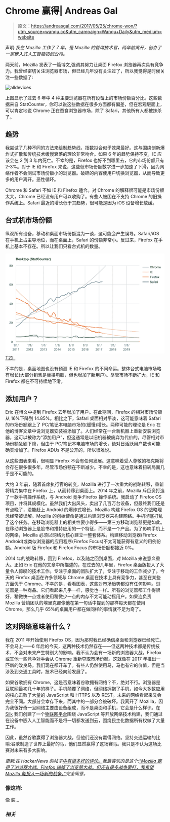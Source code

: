 # Chrome 赢得| Andreas Gal

> 原文：<https://andreasgal.com/2017/05/25/chrome-won/?utm_source=wanqu.co&utm_campaign=Wanqu+Daily&utm_medium=website>

声明:*我在 Mozilla 工作了 7 年，是 Mozilla 的首席技术官，两年前离开，创办了一家嵌入式人工智能初创公司。*

两天前，Mozilla 发表了一篇博文,强调其努力让桌面 Firefox 浏览器再次具有竞争力。我曾经密切关注浏览器市场，但已经几年没有关注过了，所以我觉得是时候关注一些数据了:

![alldevices](img/17d081d4508b6dcef9a03a51b1a9e8c4.png)

上图显示了过去 6 年中 4 种主要浏览器在所有设备上的市场份额百分比。这些数据来自 StatCounter，你可以说这些数据在很多方面都有偏差，但在宏观层面上，可以肯定地说 Chrome 正在蚕食浏览器市场，除了 Safari，其他所有人都被抹杀了。

## 趋势

我尝试了几种不同的方法来绘制趋势线，指数拟合似乎效果最好。这与围绕创新爆炸式扩散和传统技术缓慢衰落的理论非常吻合。如果 6 年的趋势保持不变，IE 应该会在 2 到 3 年内死亡。不幸的是，Firefox 也好不到哪里去，它的市场份额只有 2-3%。对于 IE 和 Firefox 来说，这些低市场份额数字进一步加速了下滑，因为网络作者不会测试市场份额小的浏览器。破碎的内容使用户切换浏览器，从而导致更多的用户离开。恶性循环。

Chrome 和 Safari 不如 IE 和 Firefox 适合。对 Chrome 的解释很可能是市场份额太大，Chrome 已经没有用户可以收购了。有些人被困在不支持 Chrome 的旧操作系统上。Safari 最近的增长低于其趋势，很可能是因为 iOS 设备增长放缓。

## 台式机市场份额

纵观所有设备，移动和桌面市场份额混为一谈，这可能会产生误导。Safari/iOS 在手机上占主导地位，而在桌面上，Safari 的份额非常小。反过来，Firefox 在手机上基本不存在。所以让我们只看台式机的数量。

[![desktop](img/cb8ac0d840c828f9725b9179e1a68231.png)T2】](https://docs.google.com/spreadsheets/u/1/d/1obh-hqABFarXjkwrd1nZXBNnOhZP2mezyA5B5eY1JIc/pubchart?oid=2031649123&format=interactive)

不幸的是，桌面地图也没有预测 IE 和 Firefox 的不同命运。整体台式电脑市场略有增长(大部分销售是替换电脑，但也增加了新用户)。尽管市场不断扩大，IE 和 Firefox 都在不可持续地下滑。

## 添加用户？

Eric 在博文中提到 Firefox 去年增加了用户。在此期间，Firefox 的相对市场份额从 16%下降到 14.85%。相比之下，Safari 桌面相对平淡，这可能意味着 Safari 的市场份额跟上了 PC/笔记本电脑市场的(缓慢)增长。两种可能的理论是 Eric 在他的博客文章中说浏览器安装被添加了。人们经常在一台新机器上重新安装浏览器，这可以被称为“添加用户”，但这通常是以旧机器被废弃为代价的。尽管相对市场份额急剧下降，但由于 PC/笔记本电脑市场的增长，绝对日活跃用户数也可能确实增加了。Firefox ADUs 不是公开的，所以很难说。

从这些图表来看，很明显 Firefox 不会有任何发展。这意味着受人尊敬的福克斯将会存在很多很多年，尽管市场份额在不断减少。不幸的是，这也意味着扭转局面几乎是不可能的。

大约 3 年前，随着首席执行官的转变，Mozilla 进行了一次重大的战略转移，重新将精力集中在 Firefox 上，从而转移到桌面上。2014 年之前，Mozilla 斥巨资打造了一款手机操作系统，与 Android 竞争:Firefox 操作系统。我启动了 Firefox OS 项目，并将其规模化。虽然我们大出风头，卖出了几百万台设备，但最终我们还是有点晚了，没能赶上 Android 的爆炸式增长。Mozilla 构建 Firefox OS 的战略理念经常被误解。Mozilla 的创始使命是通过构建浏览器来构建网络。手机彻底打乱了这个任务。在移动浏览器上的相关性要小得多——第三方移动浏览器更是如此。在移动浏览器上是脸书和推特应用的一个特征，而不是一个产品。为了影响手机上的网络，Mozilla 必须以网络为核心建立一整套体系。构建移动浏览器(Firefox Android)或类似浏览器的应用程序(Firefox Focus)不太可能获得有意义的用例份额。Android 版 Firefox 和 Firefox Focus 的市场份额都接近 0%。

2014 年的战略转移，回到 Firefox，以及随之回到桌面，对 Mozilla 来说意义重大。正如 Eric 在他的文章中所描述的，在过去的几年里，Firefox 桌面版投入了大量令人惊叹的技术工作。专注于桌面的团队扩大了，专注于移动的工作减少了。今天的 Firefox 桌面在许多领域与 Chrome 桌面在技术上具有竞争力，甚至在某些方面优于 Chrome。不幸的是，看看图表，这些对市场趋势都没有任何影响。浏览器是一种商品。它们看起来几乎一样，感觉也一样。所有的浏览器都工作得很好，稍微快一点或者使用稍微少一点的内存不太可能动摇用户。如果连负责 Mozilla 营销团队的埃里克都像他在第一句话中提到的那样每天都在使用 Chrome，那么几乎 65%的桌面用户都在做同样的事情就不足为奇了。

## 这对网络意味着什么？

我在 2011 年开始使用 Firefox OS，因为那时我已经确信桌面和浏览器已经死亡。不会马上——6 年后的今天，这两种技术仍然存在——但这两种技术都是传统技术，不会对未来产生特别大的影响。我不认为会有一场新的浏览器大战，Firefox 或其他一些竞争对手会从 Chrome 重新夺取市场份额。这就像在 2017 年推出一匹新的改良马。我们现在都开车了。有些人仍然使用马，马也有它的价值，但是当涉及到交通工具时，技术已经向前发展了。

如果谷歌拥有 Chrome，这是否意味着谷歌拥有网络？不，绝对不行。浏览器是互联网最初几十年的样子。手机颠覆了网络，但网络拥抱了手机，如今大多数应用的核心击败了大量的 JavaScript 和 HTTPS 以及 REST。未来的网络看起来又会完全不同。大部分会幸存下来，而其中的一部分会被破坏。我离开了 Mozilla，因为我很好奇一旦网络主要由设备组成，而不是桌面和手机，它会是什么样子。在 [Silk](http://silklabs.com) 我们创建了一个[物联网平台](https://github.com/silklabs/silk)围绕 JavaScript 等开放网络技术构建，我们通过在设备中嵌入人工智能而不是将一切都发送到云，围绕民主化数据所有权做了大量工作。

因此，虽然谷歌赢得了浏览器大战，但他们还没有赢得网络。坚持交通运输的比喻:谷歌制造了世界上最好的马，他们显然赢得了这场赛马。我只是不认为这场比赛对未来有多大影响。

*更新:在 HackerNews 的帖子[中有很多好的评论。](https://andreasgal.com/2017/05/25/chrome-won/)我最喜欢的是这个:[“Mozilla 赢得了浏览器大战。Firefox 输掉了浏览器大战。但还有很多战争要打，我希望 Mozilla 能投入一场新的战争。”](https://news.ycombinator.com/item?id=14421381)完全同意。*

### 像这样:

像 装...

### *相关*